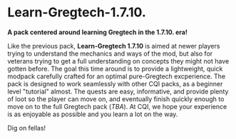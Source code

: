 Learn-Gregtech-1.7.10.
======================

**A pack centered around learning Gregtech in the 1.7.10. era!**

Like the previous pack, **Learn-Gregtech 1.7.10** is aimed at newer players trying to understand the mechanics and ways of the mod, but also for veterans trying to get a full understanding on concepts they might not have gotten before. The goal this time around is to provide a lightweight, quick modpack carefully crafted for an optimal pure-Gregtech excperience. The pack is designed to work seamlessly with other CQI packs, as a beginner level "tutorial" almost. The quests are easy, informative, and provide plenty of loot so the player can move on, and eventually finish quickly enough to move on to the full Gregtech pack (*TBA*). At CQI, we hope your experience is as enjoyable as possible and you learn a lot on the way.

Dig on fellas!
